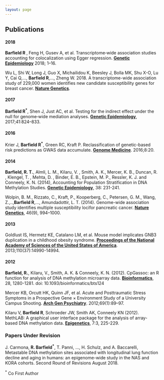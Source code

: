 ```yaml
---
layout: page
---
```

<html lang="en-us">
<h2> Publications

<h4 id="2018">2018</h4>

<p><b>Barfield R </b>, Feng H, Gusev A, et al. Transcriptome‐wide association studies accounting for colocalization using Egger regression.  <a href="https://doi.org/10.1002/gepi.22131"><b>Genetic Epidemiology</b></a> 2018; 1–16.</p>

<p>Wu L, Shi W, Long J, Guo X, Michailidou K, Beesley J, Bolla MK, Shu X-O, Lu Y, Cai Q,..., <b>Barfield R</b>,..., Zheng W. 2018. A transcriptome-wide association study of 229,000 women identifies new candidate susceptibility genes for breast cancer. <a href="https://www.nature.com/articles/s41588-018-0132-x"><b>Nature Genetics</b></a>.<p>

<h4 id="2017">2017</h4>

<p><b>Barfield R<sup>*</sup></b>, Shen J, Just AC, et al. Testing for the indirect effect under the null for genome‐wide mediation analyses. <a href="https://doi.org/10.1002/gepi.22084"><b>Genetic Epidemiology</b></a>, 2017;41:824–833.</p>

<h4 id="2016">2016</h4>

<p>Krier J, <b>Barfield R<sup>*</sup></b>, Green RC, Kraft P. Reclassification of genetic-based risk predictions as GWAS data accumulate. <a href="http://doi.org/10.1186/s13073-016-0272-5"><b>Genome Medicine</b></a>. 2016;8:20.</p>

<h4 id="2014">2014</h4>

<p><b>Barfield, R. T.</b>, Almli, L. M., Kilaru, V. , Smith, A. K., Mercer, K. B., Duncan, R. , Klengel, T. , Mehta, D. , Binder, E. B., Epstein, M. P., Ressler, K. J. and Conneely, K. N. (2014), Accounting for Population Stratification in DNA Methylation Studies. <a href="https://doi.org/10.1002/gepi.21789"><b>Genetic Epidemiology</b></a>, 38: 231-241.</p>

<p>Wolpin, B. M., Rizzato, C., Kraft, P., Kooperberg, C., Petersen, G. M., Wang, Z.,..,<b>Barfield R</b>,..., Amundadottir, L. T. (2014). Genome-wide association study identifies multiple susceptibility locifor pancreatic cancer. <a href="http://doi.org/10.1038/ng.3052"><b>Nature Genetics</b></a>, 46(9), 994–1000.</p> 

<h4 id="2013">2013</h4>

<p>Goldlust IS, Hermetz KE, Catalano LM, et al. Mouse model implicates GNB3 duplication in a childhood obesity syndrome. <a href="http://doi.org/10.1073/pnas.1305999110"><b>Proceedings of the National Academy of Sciences of the United States of America</b></a>. 2013;110(37):14990-14994.</p>

<h4 id="2012">2012</h4>

<p><b>Barfield, R.</b>, Kilaru, V., Smith, A. K. & Conneely, K. N. (2012). CpGassoc: an R function for analysis of DNA methylation microarray data. <a href="https://academic.oup.com/bioinformatics/article/28/9/1280/312316"><b>Bioinformatics</b></a>, 28, 1280-1281. doi: 10.1093/bioinformatics/bts124</p> 

<p>Mercer KB, Orcutt HK, Quinn JF, et al. Acute and Posttraumatic Stress Symptoms in a Prospective Gene × Environment Study of a University Campus Shooting. <a href="https://jamanetwork.com/journals/jamapsychiatry/fullarticle/1107439"><b>Arch Gen Psychiatry</b></a>. 2012;69(1):89–97.</p>

<p>Kilaru V, <b>Barfield R</b>, Schroeder JW, Smith AK, Conneely KN (2012). MethLAB: A graphical user interface package for the analysis of array-based DNA methylation data. <a href="https://doi.org/10.4161/epi.7.3.19284"><b>Epigenetics</b></a>, 7:3, 225-229.</p>

<h3 id="Co-Papers">Papers Under Revision</h3>

<p>J. Carmona, <b>R. Barfield<sup>*</sup></b>, T. Panni, ..., H. Schulz, and A. Baccarelli, Metastable DNA methylation sites associated with longitudinal lung function decline and aging in humans: an epigenome-wide study in the NAS and KORA cohorts. Second Round of Revisions August 2018. </p> 



<sup>*</sup> Co First Author
